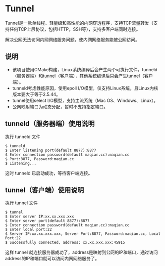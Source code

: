 # Tunnel
Tunnel是一款单线程、轻量级和高性能的内网穿透程序，支持TCP流量转发（支持任何TCP上层协议，包括HTTP，SSH等），支持多客户端同时连接。

解决公网无法访问内网网络服务问题，使内网网络服务能被公网访问。

## 说明
- 该项目使用CMake构建，Linux系统编译后会产生两个可执行文件，tunneld（服务器端）和tunnel（客户端），其他系统编译后只会产生tunnel（客户端）。
- tunneld考虑性能原因，使用epoll I/O模型，仅支持Linux系统，且Linux内核版本要大于等于2.5.44。
- tunnel使用select I/O模型，支持主流系统（Mac OS、Windows、Linux）。
- 公网映射端口为动态分配，暂时不支持指定端口。

## tunneld（服务器端）使用说明
执行 tunneld 文件
```
$ tunneld
$ Enter listening port(default 8877):8877
$ Enter connection password(default maqian.cc):maqian.cc
$ Port:8877, Password:maqian.cc
$ Listening...
```
这时 tunneld 已启动成功，等待客户端连接。

## tunnel（客户端）使用说明
执行 tunnel 文件
```
$ tunnel
$ Enter server IP:xx.xx.xxx.xxx
$ Enter server port(default 8877):8877
$ Enter connection password(default maqian.cc):maqian.cc
$ Enter local port:22
$ Server IP:xx.xx.xxx.xxx, Server Port:8877, Password:maqian.cc, Local Port:22
$ Successfully connected, address: xx.xx.xxx.xxx:45915
```
这样 tunnel 就连接服务器成功了，address是映射到公网的IP和端口，通过访问address的IP和端口就可以访问内网网络服务了。